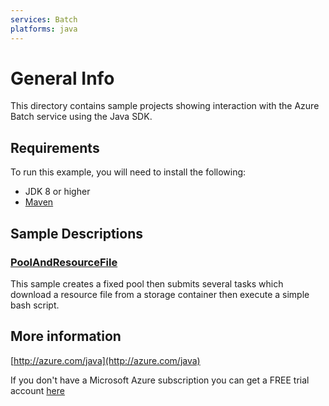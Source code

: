 ```yaml
---
services: Batch
platforms: java
---
```


# General Info
This directory contains sample projects showing interaction with the Azure Batch service using the Java SDK.

## Requirements
To run this example, you will need to install the following:

- JDK 8 or higher
- [Maven](https://maven.apache.org)

## Sample Descriptions

### [PoolAndResourceFile](./PoolAndResourceFile)
This sample creates a fixed pool then submits several tasks which download a resource file from a storage container then execute a simple bash script.

## More information

[http://azure.com/java](http://azure.com/java)

If you don't have a Microsoft Azure subscription you can get a FREE trial account [here](http://go.microsoft.com/fwlink/?LinkId=330212)
